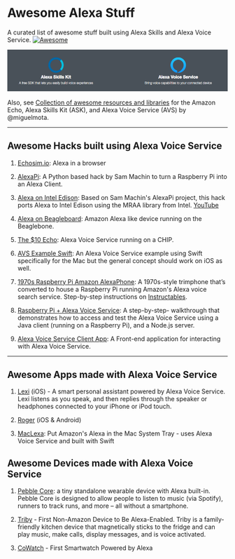# Awesome Alexa Stuff  

A curated list of awesome stuff built using Alexa Skills and Alexa Voice Service. [![Awesome](https://cdn.rawgit.com/sindresorhus/awesome/d7305f38d29fed78fa85652e3a63e154dd8e8829/media/badge.svg)](https://github.com/sindresorhus/awesome)

![](assets/alexa-banner.png)

Also, see [Collection of awesome resources and libraries](https://github.com/miguelmota/awesome-amazon-echo) for the Amazon Echo, Alexa Skills Kit (ASK), and Alexa Voice Service (AVS) by @miguelmota. 

___

## Awesome Hacks built using Alexa Voice Service

1. [Echosim.io](https://echosim.io/): Alexa in a browser

2. [AlexaPi](https://github.com/sammachin/AlexaPi): A Python based hack by Sam Machin to turn a Raspberry Pi into an Alexa Client.

3. [Alexa on Intel Edison](https://github.com/pedrominatel/intel-edison-alexa): Based on Sam Machin's AlexaPi project, this hack ports Alexa to Intel Edison using the MRAA library from Intel. [YouTube](https://www.youtube.com/watch?v=gnmpcSXOh4U)

4. [Alexa on Beagleboard](https://www.hackster.io/fcooper27/beaglealexa-56f174): Amazon Alexa like device running on the Beaglebone.

3. [The $10 Echo](http://sammachin.com/the-10-echo/): Alexa Voice Service running on a CHIP.

4. [AVS Example Swift](https://github.com/carsonmcdonald/AVSExample-Swift): An Alexa Voice Service example using Swift specifically for the Mac but the general concept should work on iOS as well.

5. [1970s Raspberry Pi Amazon AlexaPhone](http://lifehacker.com/use-a-raspberry-pi-to-add-alexa-voice-search-to-an-old-1771217709): A 1970s-style trimphone that’s converted to house a Raspberry Pi running Amazon's Alexa voice search service. Step-by-step instructions on [Instructables](http://www.instructables.com/id/1970s-Raspberry-Pi-Amazon-AlexaPhone/).

6. [Raspberry Pi + Alexa Voice Service](https://github.com/amzn/alexa-avs-raspberry-pi): A step-by-step- walkthrough that demonstrates how to access and test the Alexa Voice Service using a Java client (running on a Raspberry Pi), and a Node.js server.


7. [Alexa Voice Service Client App](https://github.com/miguelmota/AVS-client): A Front-end application for interacting with Alexa Voice Service.



___

## Awesome Apps made with Alexa Voice Service

1. [Lexi](https://itunes.apple.com/us/app/lexi-for-alexa-voice-services/id1092933088?mt=8) (iOS) - A smart personal assistant powered by Alexa Voice Service. Lexi listens as you speak, and then replies through the speaker or headphones connected to your iPhone or iPod touch. 

2. [Roger](https://rogertalk.com/) (iOS & Android)

3. [MacLexa](https://github.com/kunal732/MacLexa): Put Amazon's Alexa in the Mac System Tray - uses Alexa Voice Service and built with Swift

## Awesome Devices made with Alexa Voice Service

1. [Pebble Core](https://developer.amazon.com/public/community/post/Tx3ODRPXT6P3TLB/Alexa-Comes-to-Pebble-Core;-Take-it-on-Your-Next-Run): a tiny standalone wearable device with Alexa built-in. Pebble Core is designed to allow people to listen to music (via Spotify), runners to track runs, and more – all without a smartphone.

2. [Triby](https://developer.amazon.com/public/community/post/TxJLNN8EPI9NP1/Invoxia-Launches-Triby,-the-First-Non-Amazon-Device-to-Be-Alexa-Enabled) - First Non-Amazon Device to Be Alexa-Enabled. Triby is a family-friendly kitchen device that magnetically sticks to the fridge and can play music, make calls, display messages, and is voice activated.

3. [CoWatch](https://developer.amazon.com/public/community/post/TxU7Q817AYRO8Q/Introducing-CoWatch:-The-First-Smartwatch-Powered-by-Alexa) - First Smartwatch Powered by Alexa


